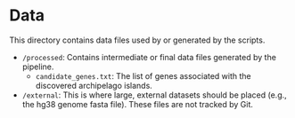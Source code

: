 # Data

This directory contains data files used by or generated by the scripts.

-   `/processed`: Contains intermediate or final data files generated by the pipeline.
    -   `candidate_genes.txt`: The list of genes associated with the discovered archipelago islands.
-   `/external`: This is where large, external datasets should be placed (e.g., the hg38 genome fasta file). These files are not tracked by Git.

